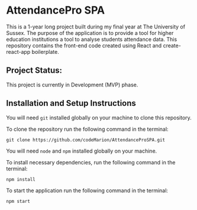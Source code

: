 # AttendancePro SPA

This is a 1-year long project built during my final year at The University of Sussex. The purpose of the application is to provide a tool for higher education institutions a tool to analyse students attendance data. This repository contains the front-end code created using React and create-react-app boilerplate.

## Project Status:


This project is currently in Development (MVP) phase. 

<!-- ## Project Screen Shot(s) -->

## Installation and Setup Instructions

You will need `git` installed globally on your machine to clone this repository.  

To clone the repository run the following command in the terminal:

`git clone https://github.com/codeMarion/AttendanceProSPA.git`


You will need `node` and `npm` installed globally on your machine.  

To install necessary dependencies, run the following command in the terminal:

`npm install`  

To start the application run the following command in the terminal:

`npm start`  
